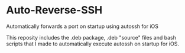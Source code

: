 Auto-Reverse-SSH
================

Automatically forwards a port on startup using autossh for iOS

This reposity includes the .deb package, .deb "source" files and 
bash scripts that I made to automatically execute autossh on 
startup for iOS.
